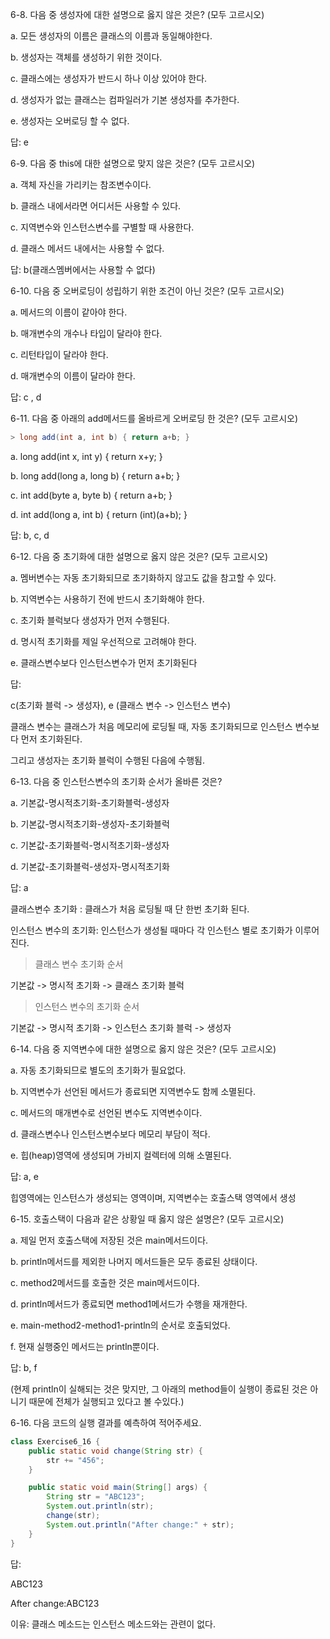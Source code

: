 6-8. 다음 중 생성자에 대한 설명으로 옳지 않은 것은? (모두 고르시오)

a. 모든 생성자의 이름은 클래스의 이름과 동일해야한다.

b. 생성자는 객체를 생성하기 위한 것이다.

c. 클래스에는 생성자가 반드시 하나 이상 있어야 한다.

d. 생성자가 없는 클래스는 컴파일러가 기본 생성자를 추가한다.

e. 생성자는 오버로딩 할 수 없다.

답: e


6-9. 다음 중 this에 대한 설명으로 맞지 않은 것은? (모두 고르시오)

a. 객체 자신을 가리키는 참조변수이다.

b. 클래스 내에서라면 어디서든 사용할 수 있다.

c. 지역변수와 인스턴스변수를 구별할 때 사용한다.

d. 클래스 메서드 내에서는 사용할 수 없다.


답: b(클래스멤버에서는 사용할 수 없다)

6-10. 다음 중 오버로딩이 성립하기 위한 조건이 아닌 것은? (모두 고르시오)

a. 메서드의 이름이 같아야 한다.

b. 매개변수의 개수나 타입이 달라야 한다.

c. 리턴타입이 달라야 한다.

d. 매개변수의 이름이 달라야 한다.


답: c , d

6-11. 다음 중 아래의 add메서드를 올바르게 오버로딩 한 것은? (모두 고르시오)
```java
> long add(int a, int b) { return a+b; }
```

a. long add(int x, int y) { return x+y; }

b. long add(long a, long b) { return a+b; }

c. int add(byte a, byte b) { return a+b; }

d. int add(long a, int b) { return (int)(a+b); }


답: b, c, d

6-12. 다음 중 초기화에 대한 설명으로 옳지 않은 것은? (모두 고르시오)

a. 멤버변수는 자동 초기화되므로 초기화하지 않고도 값을 참고할 수 있다.

b. 지역변수는 사용하기 전에 반드시 초기화해야 한다.

c. 초기화 블럭보다 생성자가 먼저 수행된다.

d. 명시적 초기화를 제일 우선적으로 고려해야 한다.

e. 클래스변수보다 인스턴스변수가 먼저 초기화된다

답:

c(초기화 블럭 -> 생성자), e (클래스 변수 -> 인스턴스 변수)



클래스 변수는 클래스가 처음 메모리에 로딩될 때, 자동 초기화되므로 인스턴스 변수보다 먼저 초기화된다.

그리고 생성자는 초기화 블럭이 수행된 다음에 수행됨.

6-13. 다음 중 인스턴스변수의 초기화 순서가 올바른 것은?

a. 기본값-명시적초기화-초기화블럭-생성자

b. 기본값-명시적초기화-생성자-초기화블럭

c. 기본값-초기화블럭-명시적초기화-생성자

d. 기본값-초기화블럭-생성자-명시적초기화


답: a


클래스변수 초기화 : 클래스가 처음 로딩될 때 단 한번 초기화 된다.

인스턴스 변수의 초기화: 인스턴스가 생성될 때마다 각 인스턴스 별로 초기화가 이루어진다.

>클래스 변수 초기화 순서

기본값 -> 명시적 초기화 -> 클래스 초기화 블럭

> 인스턴스 변수의 초기화 순서

기본값 -> 명시적 초기화 -> 인스턴스 초기화 블럭 -> 생성자


6-14. 다음 중 지역변수에 대한 설명으로 옳지 않은 것은? (모두 고르시오)

a. 자동 초기화되므로 별도의 초기화가 필요없다.

b. 지역변수가 선언된 메서드가 종료되면 지역변수도 함께 소멸된다.

c. 메서드의 매개변수로 선언된 변수도 지역변수이다.

d. 클래스변수나 인스턴스변수보다 메모리 부담이 적다.

e. 힙(heap)영역에 생성되며 가비지 컬렉터에 의해 소멸된다.


답: a, e

힙영역에는 인스턴스가 생성되는 영역이며, 지역변수는 호출스택 영역에서 생성

6-15. 호출스택이 다음과 같은 상황일 때 옳지 않은 설명은? (모두 고르시오)

a. 제일 먼저 호출스택에 저장된 것은 main메서드이다.

b. println메서드를 제외한 나머지 메서드들은 모두 종료된 상태이다.

c. method2메서드를 호출한 것은 main메서드이다.

d. println메서드가 종료되면 method1메서드가 수행을 재개한다.

e. main-method2-method1-println의 순서로 호출되었다.

f. 현재 실행중인 메서드는 println뿐이다.

답: b, f

(현제 println이 실해되는 것은 맞지만, 그 아래의 method들이 실행이 종료된 것은 아니기 때문에 전체가 실행되고 있다고 볼 수있다.)


6-16. 다음 코드의 실행 결과를 예측하여 적어주세요.
```java
class Exercise6_16 {
    public static void change(String str) {
        str += "456";
    }

    public static void main(String[] args) {
        String str = "ABC123";
        System.out.println(str);
        change(str);
        System.out.println("After change:" + str);
    }
}
```
답: 

ABC123

After change:ABC123

이유: 클래스 메소드는 인스턴스 메소드와는 관련이 없다.